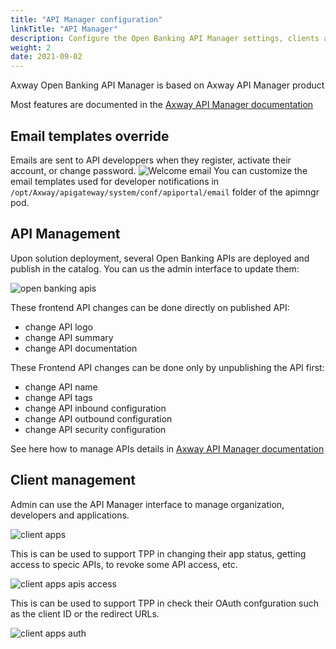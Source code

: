 ```yaml
---
title: "API Manager configuration"
linkTitle: "API Manager"
description: Configure the Open Banking API Manager settings, clients and APIS, as well as the email templates.
weight: 2
date: 2021-09-02
---
```


Axway Open Banking API Manager is based on Axway API Manager product

Most features are documented in the [Axway API Manager documentation](https://docs.axway.com/bundle/axway-open-docs/page/docs/apim_administration/apimgr_admin/index.html) 

<!-- ## Settings

{{% alert title="Note" color="primary" %}}
This page is under development
{{% /alert %}} -->

## Email templates override

Emails are sent to API developpers when they register, activate their account, or change password.
![Welcome email](/Images/welcome-email.png)
You can customize the email templates used for developer notifications in `/opt/Axway/apigateway/system/conf/apiportal/email` folder of the apimngr pod.

## API Management

Upon solution deployment, several Open Banking APIs are deployed and publish in the catalog.
You can us the admin interface to update them:

![open banking apis](/Images/api-manager-apis.png)

These frontend API changes can be done directly on published API:

* change API logo
* change API summary
* change API documentation

These Frontend API changes can be done only by unpublishing the API first:

* change API name
* change API tags
* change API inbound configuration
* change API outbound configuration
* change API security configuration

See here how to manage APIs details in [Axway API Manager documentation](https://docs.axway.com/bundle/axway-open-docs/page/docs/apim_administration/apimgr_admin/api_mgmt_virtualize_web/index.html)

## Client management

Admin can use the API Manager interface to manage organization, developers and applications.

![client apps](/Images/api-manager-client-apps.png)

This is can be used to support TPP in changing their app status, getting access to specic APIs, to revoke some API access, etc.

![client apps apis access](/Images/api-manager-client-apps-apis.png)

This is can be used to support TPP in check their OAuth confguration such as the client ID or the redirect URLs.

![client apps auth](/Images/api-manager-client-apps-auth.png)
